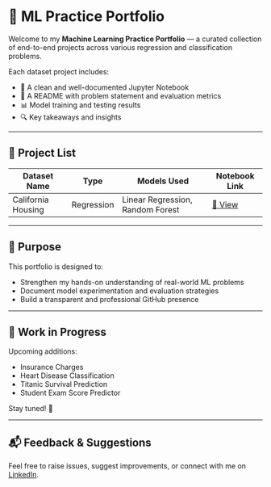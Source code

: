 # 🧠 ML Practice Portfolio

Welcome to my **Machine Learning Practice Portfolio** — a curated collection of end-to-end projects across various regression and classification problems.

Each dataset project includes:
- 📓 A clean and well-documented Jupyter Notebook
- 📃 A README with problem statement and evaluation metrics
- 📊 Model training and testing results
- 🔍 Key takeaways and insights

---

## 📂 Project List

| Dataset Name           | Type         | Models Used                     | Notebook Link                     |
|------------------------|--------------|----------------------------------|------------------------------------|
| California Housing     | Regression   | Linear Regression, Random Forest| [🔗 View](./california-housing)    |

---

## 🧭 Purpose

This portfolio is designed to:
- Strengthen my hands-on understanding of real-world ML problems
- Document model experimentation and evaluation strategies
- Build a transparent and professional GitHub presence

---

## 🚧 Work in Progress

Upcoming additions:
- Insurance Charges
- Heart Disease Classification
- Titanic Survival Prediction
- Student Exam Score Predictor

Stay tuned! 🚀

---

## 📬 Feedback & Suggestions

Feel free to raise issues, suggest improvements, or connect with me on [LinkedIn](https://www.linkedin.com/in/kaivalyagnik).

